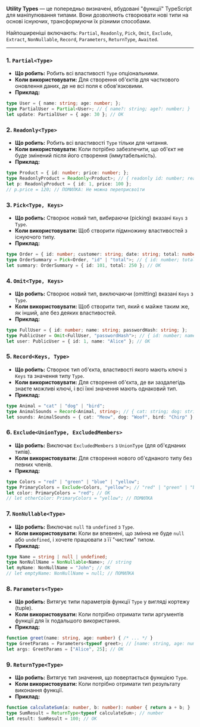 **Utility Types** — це попередньо визначені, вбудовані "функції" TypeScript для маніпулювання типами. 
Вони дозволяють створювати нові типи на основі існуючих, трансформуючи їх різними способами.

Найпоширеніші включають: `Partial`, `Readonly`, `Pick`, `Omit`, `Exclude`, `Extract`, `NonNullable`, `Record`, `Parameters`, `ReturnType`, `Awaited`.


---

### 1. `Partial<Type>`

- **Що робить:** Робить всі властивості `Type` опціональними.
- **Коли використовувати:** Для створення об'єктів для часткового оновлення даних, де не всі поля є обов'язковими.
- **Приклад:**
```typeScript
type User = { name: string; age: number; };
type PartialUser = Partial<User>; // { name?: string; age?: number; }
let update: PartialUser = { age: 30 }; // OK
```

### 2. `Readonly<Type>`

- **Що робить:** Робить всі властивості `Type` тільки для читання.
- **Коли використовувати:** Коли потрібно забезпечити, що об'єкт не буде змінений після його створення (іммутабельність).
- **Приклад:**
```typeScript
type Product = { id: number; price: number; };
type ReadonlyProduct = Readonly<Product>; // { readonly id: number; readonly price: number; }
let p: ReadonlyProduct = { id: 1, price: 100 };
// p.price = 120; // ПОМИЛКА: Не можна переприсвоїти
```

### 3. `Pick<Type, Keys>`

- **Що робить:** Створює новий тип, вибираючи (picking) вказані `Keys` з `Type`.
- **Коли використовувати:** Щоб створити підмножину властивостей з існуючого типу.
- **Приклад:**
```typeScript
type Order = { id: number; customer: string; date: string; total: number; };
type OrderSummary = Pick<Order, "id" | "total">; // { id: number; total: number; }
let summary: OrderSummary = { id: 101, total: 250 }; // OK
```

### 4. `Omit<Type, Keys>`

- **Що робить:** Створює новий тип, виключаючи (omitting) вказані `Keys` з `Type`.
- **Коли використовувати:** Щоб створити тип, який є майже таким же, як інший, але без деяких властивостей.
- **Приклад:**
```typeScript
type FullUser = { id: number; name: string; passwordHash: string; };
type PublicUser = Omit<FullUser, "passwordHash">; // { id: number; name: string; }
let user: PublicUser = { id: 1, name: "Alice" }; // OK
```

### 5. `Record<Keys, Type>`

- **Що робить:** Створює тип об'єкта, властивості якого мають ключі з `Keys` та значення типу `Type`.
- **Коли використовувати:** Для створення об'єкта, де ви заздалегідь знаєте можливі ключі, і всі їхні значення мають однаковий тип.
- **Приклад:**
```typeScript
type Animal = "cat" | "dog" | "bird";
type AnimalSounds = Record<Animal, string>; // { cat: string; dog: string; bird: string; }
let sounds: AnimalSounds = { cat: "Meow", dog: "Woof", bird: "Chirp" }; // OK
```

### 6. `Exclude<UnionType, ExcludedMembers>`

- **Що робить:** Виключає `ExcludedMembers` з `UnionType` (для об'єднаних типів).
- **Коли використовувати:** Для створення нового об'єднаного типу без певних членів.
- **Приклад:**
```typeScript
type Colors = "red" | "green" | "blue" | "yellow";
type PrimaryColors = Exclude<Colors, "yellow">; // "red" | "green" | "blue"
let color: PrimaryColors = "red"; // OK
// let otherColor: PrimaryColors = "yellow"; // ПОМИЛКА
```

### 7. `NonNullable<Type>`

- **Що робить:** Виключає `null` та `undefined` з `Type`.
- **Коли використовувати:** Коли ви впевнені, що змінна не буде `null` або `undefined`, і хочете працювати з її "чистим" типом.
- **Приклад:**
```typeScript
type Name = string | null | undefined;
type NonNullName = NonNullable<Name>; // string
let myName: NonNullName = "John"; // OK
// let emptyName: NonNullName = null; // ПОМИЛКА
```

### 8. `Parameters<Type>`

- **Що робить:** Витягує типи параметрів функції `Type` у вигляді кортежу (tuple).
- **Коли використовувати:** Коли потрібно отримати типи аргументів функції для їх подальшого використання.
- **Приклад:**
```typeScript
function greet(name: string, age: number) { /* ... */ }
type GreetParams = Parameters<typeof greet>; // [name: string, age: number]
let args: GreetParams = ["Alice", 25]; // OK
```

### 9. `ReturnType<Type>`

- **Що робить:** Витягує тип значення, що повертається функцією `Type`.
- **Коли використовувати:** Коли потрібно отримати тип результату виконання функції.
- **Приклад:**
```typeScript
function calculateSum(a: number, b: number): number { return a + b; }
type SumResult = ReturnType<typeof calculateSum>; // number
let result: SumResult = 100; // OK
```